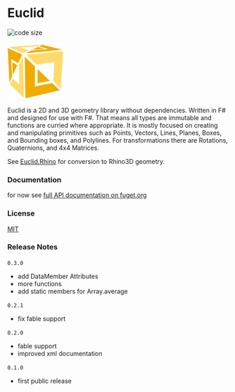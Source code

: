 

# Euclid

![code size](https://img.shields.io/github/languages/code-size/goswinr/Euclid.svg) 

![Logo](https://raw.githubusercontent.com/goswinr/Euclid/main/Doc/logo128.png)

Euclid is a 2D and 3D geometry library without dependencies. 
Written in F# and designed for use with F#. 
That means all types are immutable and functions are curried where appropriate.
It is mostly focused on creating and manipulating primitives such as 
Points, Vectors, Lines, Planes, Boxes, and Bounding boxes, and Polylines. 
For transformations there are Rotations, Quaternions, and 4x4 Matrices.

See [Euclid.Rhino](https://github.com/goswinr/Euclid.Rhino) for conversion to Rhino3D geometry.

### Documentation

for now see [full API documentation on fuget.org](https://www.fuget.org/packages/Euclid)

### License
[MIT](https://raw.githubusercontent.com/goswinr/Euclid/main/LICENSE.txt)

### Release Notes
`0.3.0`
- add DataMember Attributes
- more functions
- add static members for Array.average

`0.2.1`
- fix fable support

`0.2.0`
- fable support
- improved xml documentation

`0.1.0`
- first public release


